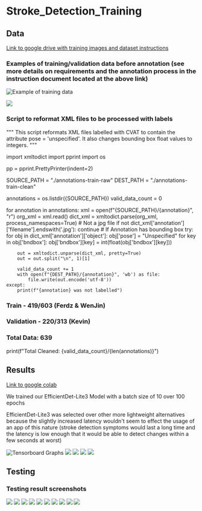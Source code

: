 # Stroke_Detection_Training



## Data
[Link to google drive with training images and dataset instructions](https://drive.google.com/drive/folders/1Pdd8phPOgasBIXaX9CAk65HhruBgEjii?usp=sharing)

### Examples of training/validation data before annotation (see more details on requirements and the annotation process in the instruction document located at the above link)
![Example of training data](/screenshots/data1.jpg)

![](/screenshots/data2.jpg)
### Script to reformat XML files to be processed with labels 

"""
This script reformats XML files labelled with CVAT to
contain the attribute pose = 'unspecified'.
It also changes bounding box float values to integers.
"""

import xmltodict
import pprint
import os

pp = pprint.PrettyPrinter(indent=2)

SOURCE_PATH = "./annotations-train-raw"
DEST_PATH = "./annotations-train-clean"

annotations = os.listdir({SOURCE_PATH})
valid_data_count = 0

for annotation in annotations:
    xml = open(f"{SOURCE_PATH}/{annotation}", "r")
    org_xml = xml.read()
    dict_xml = xmltodict.parse(org_xml, process_namespaces=True)
    # Not a jpg file
    if not dict_xml['annotation']['filename'].endswith('.jpg'):
        continue
    # If Annotation has bounding box
    try:
        for obj in dict_xml['annotation']['object']:
            obj['pose'] = "Unspecified"
            for key in obj['bndbox']:
                obj['bndbox'][key] = int(float(obj['bndbox'][key]))

        out = xmltodict.unparse(dict_xml, pretty=True)
        out = out.split("\n", 1)[1]

        valid_data_count += 1
        with open(f"{DEST_PATH}/{annotation}", 'wb') as file:
            file.write(out.encode('utf-8'))
    except:
        print(f"{annotation} was not labelled")

### Train - 419/603 (Ferdz & WenJin)
### Validation - 220/313 (Kevin)
### Total Data: 639
print(f"Total Cleaned: {valid_data_count}/{len(annotations)}")



## Results
[Link to google colab](https://drive.google.com/file/d/19RhGfiKIkM0KLWVSCt6hnT3fcXBlTCMz/view?usp=sharing)


We trained our EfficientDet-Lite3 Model with a batch size of 10 over 100 epochs

EfficientDet-Lite3 was selected over other more lightweight alternatives because the slightly increased latency wouldn't seem to effect the usage of an app of this nature (stroke detection symptoms would last a long time and the latency is low enough that it would be able to detect changes within a few seconds at worst)

![Tensorboard Graphs](/screenshots/learning_rate.png)
![](/screenshots/epoch_cls_loss.png)
![](/screenshots/epoch_det_loss.png)
![](/screenshots/epoch_loss.png)
![](/screenshots/time_series_loss.png)



## Testing

### Testing result screenshots
![](/screenshots/1.png)
![](/screenshots/7.png)
![](/screenshots/2.png)
![](/screenshots/3.png)
![](/screenshots/4.png)
![](/screenshots/5.png)
![](/screenshots/6.png)
![](/screenshots/screenshot1.png)
![](/screenshots/screenshot2.png)
![](/screenshots/screenshot3.png)
